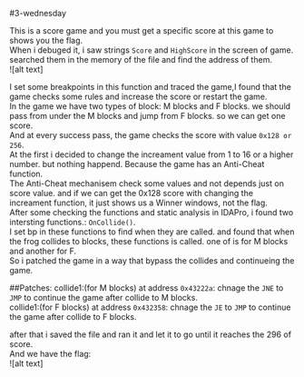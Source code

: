 #3-wednesday

This is a score game and you must get a specific score at this game to shows you the flag.  
When i debuged it, i saw strings ```Score``` and ```HighScore``` in the screen of game. searched them in the memory of the file and find the address of them.  
![alt text]

I set some breakpoints in this function and traced the game,I found that the game checks some rules and increase the score or restart the game.  
In the game we have two types of block: M blocks and F blocks. we should pass from under the M blocks and jump from F blocks. so we can get one score.  
And at every success pass, the game checks the score with value ```0x128 or 256```.  
At the first i decided to change the increament value from 1 to 16 or a higher number. but nothing happend. Because the game has an Anti-Cheat function.  
The Anti-Cheat mechanisem check some values and not depends just on score value. and if we can get the 0x128 score with changing the increament function, it just shows us a  Winner windows, not the flag.  
After some checking the functions and static analysis in IDAPro, i found two intersting functions.: ```OnCollide()```.  
I set bp in these functions to find when they are called. and found that when the frog collides to blocks, these functions is called. one of is for M blocks and another for F.  
So i patched the game in a way that bypass the collides and continueing the game.  

##Patches:
collide1:(for M blocks) at address `0x43222a`: chnage the ```JNE``` to ```JMP``` to continue the game after collide to M blocks.  
collide1:(for F blocks) at address `0x432358`: chnage the ```JE``` to ```JMP``` to continue the game after collide to F blocks.  

after that i saved the file and ran it and let it to go until it reaches the 296 of score.  
And we have the flag:  
![alt text]
